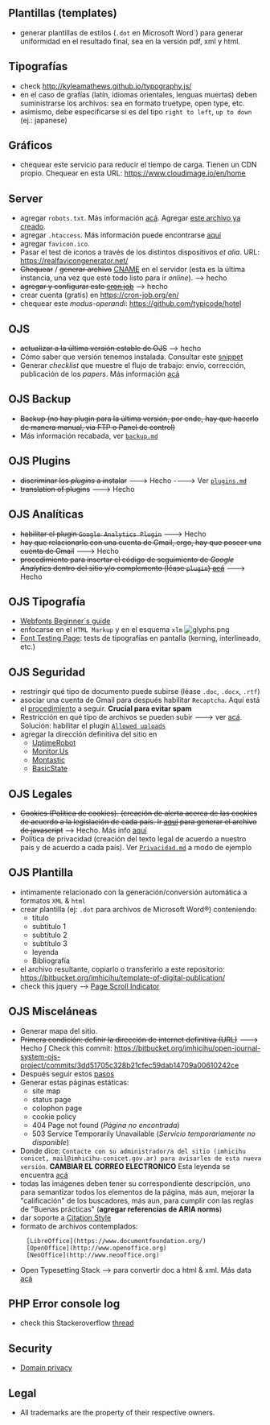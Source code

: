 ## Plantillas (templates)
* generar plantillas de estilos (`.dot` en Microsoft Word`) para generar uniformidad en el resultado final, sea en la versión pdf, xml y html.

## Tipografías
* check http://kyleamathews.github.io/typography.js/
* en el caso de grafías (latín, idiomas orientales, lenguas muertas) deben suministrarse los archivos: sea en formato truetype, open type, etc. 
* asimismo, debe especificarse si es del tipo `right to left`, `up to down` (ej.: japanese)

## Gráficos
* chequear este servicio para reducir el tiempo de carga. Tienen un CDN propio. Chequear en esta URL: https://www.cloudimage.io/en/home

## Server
* agregar `robots.txt`. Más información [acá](https://yoast.com/ultimate-guide-robots-txt/#robots-txt-location). Agregar [este archivo ya creado](https://bitbucket.org/imhicihu/open-journal-system-ojs-project/src/892c4d1e94a9a0d526aa031baac512c7650baffe/robot.txt?at=master).
* agregar `.htaccess`. Más información puede encontrarse [aquí](https://hipertextual.com/archivo/2012/07/archivo-htaccess-apache/)
* agregar `favicon.ico`.
* Pasar el test de íconos a través de los distintos dispositivos _et alia_. URL: https://realfavicongenerator.net/
* ~~Chequear~~ / ~~generar archivo~~ [CNAME](https://bitbucket.org/imhicihu/open-journal-system-ojs-project/src/ebb5ba07eed0078ac583cfd8e25170832d857228/CNAME?at=master&fileviewer=file-view-default) en el servidor (esta es la última instancia, una vez que esté todo listo para ir _online_). --> hecho
* ~~agregar y configurar este [cron job](https://bitbucket.org/snippets/imhicihu/bed47L/ojs-cron-job)~~ --> hecho
* crear cuenta (gratis) en https://cron-job.org/en/
* chequear este _modus-operandi_: https://github.com/typicode/hotel

## OJS
* ~~actualizar a la última versión estable de OJS~~ --> hecho
* Cómo saber que versión tenemos instalada. Consultar este [snippet](https://bitbucket.org/snippets/imhicihu/6eggK8/verify-with-version-is-installed-on-my)
* Generar _checklist_ que muestre el flujo de trabajo: envío, corrección, publicación de los _papers_. Más información [acá](https://pkp.sfu.ca/wiki/index.php?title=OJS_Workflow:_Stages)

## OJS Backup
* ~~Backup (no hay plugin para la última versión, por ende, hay que hacerlo de manera manual, via FTP o Panel de control)~~
* Más información recabada, ver [`backup.md`](https://bitbucket.org/imhicihu/open-journal-system-ojs-project/src/eb57ad32778c727442dbf0b3628681697273e36a/Backup.md?at=master&fileviewer=file-view-default)

## OJS Plugins
* ~~discriminar los _plugins_ a instalar~~  ---> Hecho ----> Ver [`plugins.md`](https://bitbucket.org/imhicihu/open-journal-system-ojs-project/src/17e63fd547d1a2a6bdbac5cfe35cbe4508f15013/Plugins.md?at=master&fileviewer=file-view-default)
* ~~translation of plugins~~ ---> Hecho

## OJS Analíticas
* ~~habilitar el plugin `Google Analytics Plugin`~~ ---> Hecho
* ~~hay que relacionarlo con una cuenta de Gmail, ergo, hay que poseer una cuenta de Gmail~~ ---> Hecho 
* ~~procedimiento para insertar el código de seguimiento de _Google Analytics_ dentro del sitio y/o complemento (léase `plugin`) [acá](https://support.google.com/analytics/answer/1008080?hl=es)~~ ---> Hecho

## OJS Tipografía
* [Webfonts Beginner´s guide](https://design.google/library/choosing-web-fonts-beginners-guide/)  
* enfocarse en el `HTML Markup` y en el esquema `xlm`
![glyphs.png](https://bitbucket.org/repo/rpybXp8/images/3991009943-glyphs.png)
* [Font Testing Page](https://github.com/impallari/Font-Testing-Page/): tests de tipografías en pantalla (kerning, interlineado, etc.)

## OJS Seguridad
* restringir qué tipo de documento puede subirse (léase `.doc`, `.docx`, `.rtf`)
* asociar una cuenta de Gmail para después habilitar `Recaptcha`. Aquí está el [procedimiento](https://www.google.com/recaptcha/admin?hl=es#list) a seguir. **Crucial para evitar spam**
* Restricción en qué tipo de archivos se pueden subir ---> ver [acá](https://bitbucket.org/imhicihu/open-journal-system-ojs-project/src/6fdb683c746db6179f7cce22e45c74316ab5d737/file_type_restriction.md?at=master&fileviewer=file-view-default).   Solución: habilitar el plugin [`Allowed uploads`](https://github.com/ajnyga/allowedUploads)
* agregar la dirección definitiva del sitio en 
     - [UptimeRobot](https://uptimerobot.com/)
     - [Monitor.Us](http://www.monitis.com/)
     - [Montastic](http://montastic.com/)
     - [BasicState](http://basicstate.com/)

## OJS Legales
* ~~Cookies (Política de cookies). (creación de alerta acerca de las cookies de acuerdo a la legislación de cada país. Ir [aquí](https://cookieconsent.insites.com/download/) para generar el archivo de javascript~~ --> Hecho. Más info [aquí](https://bitbucket.org/imhicihu/open-journal-system-ojs-project/issues/6/workflow-texto-de-las-cookies)
* Política de privacidad (creación del texto legal de acuerdo a nuestro país y de acuerdo a cada país). Ver [`Privacidad.md`](https://bitbucket.org/imhicihu/open-journal-system-ojs-project/src/d984b71e541d43893651dacec2ca34eb1ea44e41/Privacidad.md?at=master&fileviewer=file-view-default) a modo de ejemplo

## OJS Plantilla
* intimamente relacionado con la generación/conversión automática a formatos `XML` & `html`
* crear plantilla (ej: `.dot` para archivos de Microsoft Word®) conteniendo:
     - título
     - subtítulo 1
     - subtítulo 2
     - subtítulo 3
     - leyenda
     - Bibliografía
* el archivo resultante, copiarlo o transferirlo a este repositorio: https://bitbucket.org/imhicihu/template-of-digital-publication/
* check this jquery --> [Page Scroll Indicator](https://github.com/alssndro/page-scroll-indicator)

## OJS Misceláneas
* Generar mapa del sitio. 
* ~~Primera condición: definir la dirección de internet definitiva (URL)~~ ---> Hecho ∫ Check this commit: https://bitbucket.org/imhicihu/open-journal-system-ojs-project/commits/3dd51705c328b21cfec59dab14709a00610242ce
* Después seguir estos [pasos](https://github.com/pkp/ojs/blob/master/docs/README-SITEMAP)
* Generar estas páginas estáticas:
     - site map
     - status page
     - colophon page
     - cookie policy
     - 404 Page not found (_Página no encontrada_)
     - 503 Service Temporarily Unavailable (_Servicio temporariamente no disponible_)
* Donde dice: `Contacte con su administrador/a del sitio (imhicihu conicet, mail@imhicihu-conicet.gov.ar) para avisarles de esta nueva versión`. **CAMBIAR EL CORREO ELECTRONICO** Esta leyenda se encuentra [acá](http://ojs-imhicihu.experttel.com.ar/index.php/TemasMedievales/management/settings/context)
* todas las imágenes deben tener su correspondiente descripción, uno para semantizar todos los elementos de la página, más aun, mejorar la "calificación" de los buscadores, más aun, para cumplir con las reglas de "Buenas prácticas" (**agregar referencias de ARIA norms**)
* dar soporte a [Citation Style](https://github.com/citation-style-language)
* formato de archivos contemplados: 
```
     [LibreOffice](https://www.documentfoundation.org/) 
     [OpenOffice](http://www.openoffice.org)
     [NeoOffice](http://www.neooffice.org)
```
* Open Typesetting Stack --> para convertir doc a html & xml. Más data [acá](https://pkp.sfu.ca/open-typesetting-stack/)

## PHP Error console log
* check this Stackeroverflow [thread](https://stackoverflow.com/questions/5127838/where-does-php-store-the-error-log-php5-apache-fastcgi-cpanel)

## Security
* [Domain privacy](https://www.namecheap.com/security/whoisguard/)

## Legal ##
* All trademarks are the property of their respective owners.
